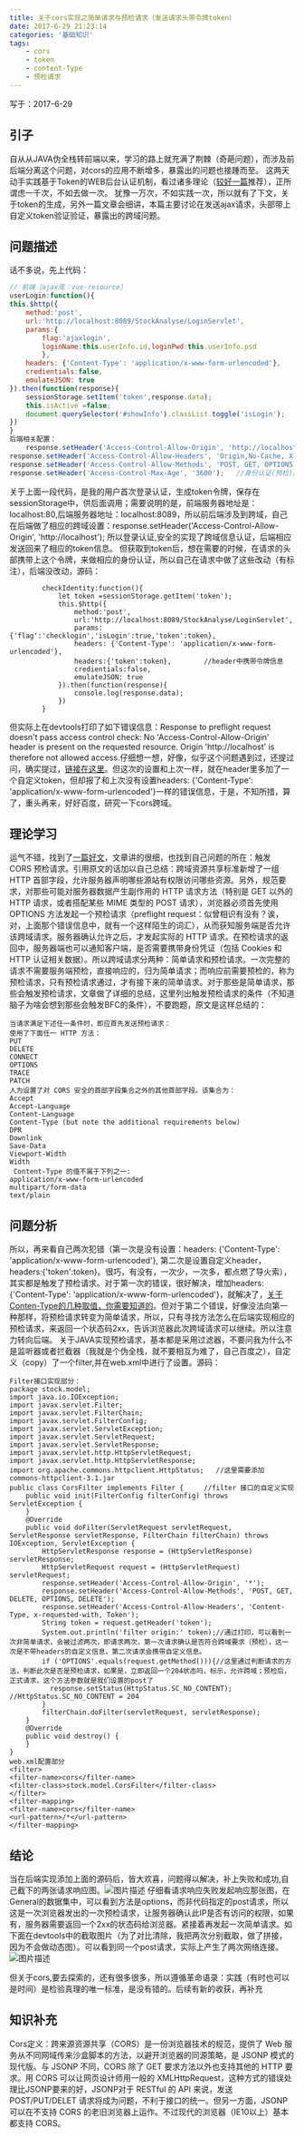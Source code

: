 ```yaml
---
title: 关于cors实现之简单请求与预检请求（发送请求头带令牌token）
date: 2017-6-29 21:23:14
categories: '基础知识'
tags:
    - cors
    - token
    - content-Type
    - 预检请求
---
```

写于：2017-6-29  
## 引子 ##
自从从JAVA伪全栈转前端以来，学习的路上就充满了荆棘（奇葩问题），而涉及前后端分离这个问题，对cors的应用不断增多，暴露出的问题也接踵而至。
这两天动手实践基于Token的WEB后台认证机制，看过诸多理论（[较好一篇][1]推荐），正所谓虑一千次，不如去做一次。 犹豫一万次，不如实践一次，所以就有了下文，关于token的生成，另外一篇文章会细讲，本篇主要讨论在发送ajax请求，头部带上自定义token验证验证，暴露出的跨域问题。
## 问题描述 ##
话不多说，先上代码：
```javascript
// 前端（ajax库：vue-resource）
userLogin:function(){
this.$http({
    method:'post',
    url:'http://localhost:8089/StockAnalyse/LoginServlet',
    params:{
        flag:'ajaxlogin',
        loginName:this.userInfo.id,loginPwd:this.userInfo.psd
        },
    headers: {'Content-Type': 'application/x-www-form-urlencoded'},
    credientials:false,
    emulateJSON: true
}).then(function(response){
    sessionStorage.setItem('token',response.data);
    this.isActive =false;
    document.querySelector('#showInfo').classList.toggle('isLogin');
})
}
后端相关配置：
    response.setHeader('Access-Control-Allow-Origin', 'http://localhost'); //允许来之域名为http://localhost的请求
response.setHeader('Access-Control-Allow-Headers', 'Origin,No-Cache, X-Requested-With, If-Modified-Since, Pragma, Last-Modified, Cache-Control, Expires, Content-Type, X-E4M-With, userId, token');
response.setHeader('Access-Control-Allow-Methods', 'POST, GET, OPTIONS, DELETE'); //请求允许的方法
response.setHeader('Access-Control-Max-Age', '3600');	//身份认证(预检)后，xxS以内发送请求不在需要预检，既可以直接跳过预检，进行请求(前面只是照猫画虎，后面才理解)
```
关于上面一段代码，是我的用户首次登录认证，生成token令牌，保存在sessionStorage中，供后面调用；需要说明的是，前端服务器地址是：localhost:80,后端服务器地址：localhost:8089，所以前后端涉及到跨域，自己在后端做了相应的跨域设置：response.setHeader('Access-Control-Allow-Origin', 'http://localhost'); 所以登录认证,安全的实现了跨域信息认证，后端相应发送回来了相应的token信息。
但获取到token后，想在需要的时候，在请求的头部携带上这个令牌，来做相应的身份认证，所以自己在请求中做了这些改动（有标注），后端没改动，源码：

            checkIdentity:function(){
                let token =sessionStorage.getItem('token');
                this.$http({
                    method:'post',
                    url:'http://localhost:8089/StockAnalyse/LoginServlet',
                    params:{'flag':'checklogin','isLogin':true,'token':token},
                    headers: {'Content-Type': 'application/x-www-form-urlencoded'},
                    headers:{'token':token},        //header中携带令牌信息
                    credientials:false,
                    emulateJSON: true
                }).then(function(response){
                    console.log(response.data);
                })
            }
但实际上在devtools打印了如下错误信息：Response to preflight request doesn't pass access control check: No 'Access-Control-Allow-Origin' header is present on the requested resource. Origin 'http://localhost' is therefore not allowed access.仔细想一想，好像，似乎这个问题遇到过，还提过问，确实提过，[链接在这里][2]。但这次的设置和上次一样，就在header里多加了一个自定义token，但却报了和上次没有设置headers: {'Content-Type': 'application/x-www-form-urlencoded'}一样的错误信息，于是，不知所措，算了，重头再来，好好百度，研究一下cors跨域。
## 理论学习 ##
运气不错，找到了[一篇好文][3]，文章讲的很细，也找到自己问题的所在：触发 CORS 预检请求。引用原文的话加以自己总结：跨域资源共享标准新增了一组 HTTP 首部字段，允许服务器声明哪些源站有权限访问哪些资源。另外，规范要求，对那些可能对服务器数据产生副作用的 HTTP 请求方法（特别是 GET 以外的 HTTP 请求，或者搭配某些 MIME 类型的 POST 请求），浏览器必须首先使用 OPTIONS 方法发起一个预检请求（preflight request：似曾相识有没有？诶，对，上面那个错误信息中，就有一个这样陌生的词汇），从而获知服务端是否允许该跨域请求。服务器确认允许之后，才发起实际的 HTTP 请求。在预检请求的返回中，服务器端也可以通知客户端，是否需要携带身份凭证（包括 Cookies 和 HTTP 认证相关数据）。所以跨域请求分两种：简单请求和预检请求。一次完整的请求不需要服务端预检，直接响应的，归为简单请求；而响应前需要预检的，称为预检请求，只有预检请求通过，才有接下来的简单请求。对于那些是简单请求，那些会触发预检请求，文章做了详细的总结，这里列出触发预检请求的条件（不知道脑子为啥会想到那些会触发BFC的条件），不要跑题，原文是这样总结的：

    当请求满足下述任一条件时，即应首先发送预检请求：
    使用了下面任一 HTTP 方法：
    PUT
    DELETE
    CONNECT
    OPTIONS
    TRACE
    PATCH
    人为设置了对 CORS 安全的首部字段集合之外的其他首部字段。该集合为：
    Accept
    Accept-Language
    Content-Language
    Content-Type (but note the additional requirements below)
    DPR
    Downlink
    Save-Data
    Viewport-Width
    Width
     Content-Type 的值不属于下列之一:
    application/x-www-form-urlencoded
    multipart/form-data
    text/plain
## 问题分析 ##
所以，再来看自己两次犯错（第一次是没有设置：headers: {'Content-Type': 'application/x-www-form-urlencoded'}, 第二次是设置自定义header，headers:{'token':token}。很巧，有没有，一次少，一次多，都点燃了导火索），其实都是触发了预检请求。对于第一次的错误，很好解决，增加headers: {'Content-Type': 'application/x-www-form-urlencoded'}，就解决了，[关于Conten-Type的几种取值，你需要知道的][4]。但对于第二个错误，好像没法向第一种那样，将预检请求转变为简单请求，所以，只有寻找方法怎么在后端实现相应的预检请求，来返回一个状态码2xx，告诉浏览器此次跨域请求可以继续。所以注意力转向后端。
关于JAVA实现预检请求，基本都是采用过滤器，不要问我为什么不是监听器或者拦截器（我就是个伪全栈，就不要相互为难了，自己百度之），自定义（copy）了一个filter,并在web.xml中进行了设置。源码：

    Filter接口实现部分：
    package stock.model;
    import java.io.IOException;
    import javax.servlet.Filter;
    import javax.servlet.FilterChain;
    import javax.servlet.FilterConfig;
    import javax.servlet.ServletException;
    import javax.servlet.ServletRequest;
    import javax.servlet.ServletResponse;
    import javax.servlet.http.HttpServletRequest;
    import javax.servlet.http.HttpServletResponse;
    import org.apache.commons.httpclient.HttpStatus;   //这里需要添加commons-httpclient-3.1.jar
    public class CorsFilter implements Filter { 	//filter 接口的自定义实现
    	public void init(FilterConfig filterConfig) throws ServletException {
    	}
    	@Override
    	public void doFilter(ServletRequest servletRequest, ServletResponse servletResponse, FilterChain filterChain) throws IOException, ServletException {
    		HttpServletResponse response = (HttpServletResponse) servletResponse;
    		HttpServletRequest request = (HttpServletRequest) servletRequest;
    		response.setHeader('Access-Control-Allow-Origin', '*');
    		response.setHeader('Access-Control-Allow-Methods', 'POST, GET, DELETE, OPTIONS, DELETE');
    		response.setHeader('Access-Control-Allow-Headers', 'Content-Type, x-requested-with, Token');
    		String token = request.getHeader('token');
    		System.out.println('filter origin:' token);//通过打印，可以看到一次非简单请求，会被过滤两次，即请求两次，第一次请求确认是否符合跨域要求（预检），这一次是不带headers的自定义信息，第二次请求会携带自定义信息。
    		if ('OPTIONS'.equals(request.getMethod())){//这里通过判断请求的方法，判断此次是否是预检请求，如果是，立即返回一个204状态吗，标示，允许跨域；预检后，正式请求，这个方法参数就是我们设置的post了
    		  response.setStatus(HttpStatus.SC_NO_CONTENT); //HttpStatus.SC_NO_CONTENT = 204
    		}
    		filterChain.doFilter(servletRequest, servletResponse);
    	}
    	@Override
    	public void destroy() {
    	}
    }
    web.xml配置部分
    <filter>
    <filter-name>cors</filter-name>
    <filter-class>stock.model.CorsFilter</filter-class>
    </filter>
    <filter-mapping>
    <filter-name>cors</filter-name>
    <url-pattern>/*</url-pattern>
    </filter-mapping>
## 结论 ##
当在后端实现添加上面的源码后，皆大欢喜，问题得以解决，补上失败和成功,自己截下的两张请求响应图。![图片描述][5]
仔细看请求响应失败发起响应那张图，在General的数据集中，可以看到方法是options，而非代码指定的post请求，所以这是一次浏览器发出的一次预检请求，让服务器确认此IP是否有访问的权限，如果有，服务器需要返回一个2xx的状态码给浏览器。紧接着再发起一次简单请求。如下面在devtools中的截取图片（为了对比清除，我把两次分别截取，做了拼接，因为不会做动态图）。可以看到同一个post请求，实际上产生了两次网络连接。![图片描述][6]

但关于cors,要去探索的，还有很多很多，所以遵循革命语录：实践（有时也可以是时间）是检验真理的唯一标准，是没有错的。后续有新的收获，再补充
## 知识补充 ##
Cors定义：跨来源资源共享（CORS）是一份浏览器技术的规范，提供了 Web 服务从不同网域传来沙盒脚本的方法，以避开浏览器的同源策略，是 JSONP 模式的现代版。与 JSONP 不同，CORS 除了 GET 要求方法以外也支持其他的 HTTP 要求。用 CORS 可以让网页设计师用一般的 XMLHttpRequest，这种方式的错误处理比JSONP要来的好，JSONP对于 RESTful 的 API 来说，发送 POST/PUT/DELET 请求将成为问题，不利于接口的统一。但另一方面，JSONP 可以在不支持 CORS 的老旧浏览器上运作。不过现代的浏览器（IE10以上）基本都支持 CORS。


  [1]: http://www.cnblogs.com/xiekeli/p/5607107.html
  [2]: https://segmentfault.com/q/1010000009255088
  [3]: https://developer.mozilla.org/zh-CN/docs/Web/HTTP/Access_control_CORS
  [4]: http://zccst.iteye.com/blog/2180127
  [5]: https://sfault-image.b0.upaiyun.com/256/380/2563800622-5953c240d7699_articlex
  [6]: https://sfault-image.b0.upaiyun.com/114/216/114216967-595610350e335_articlex